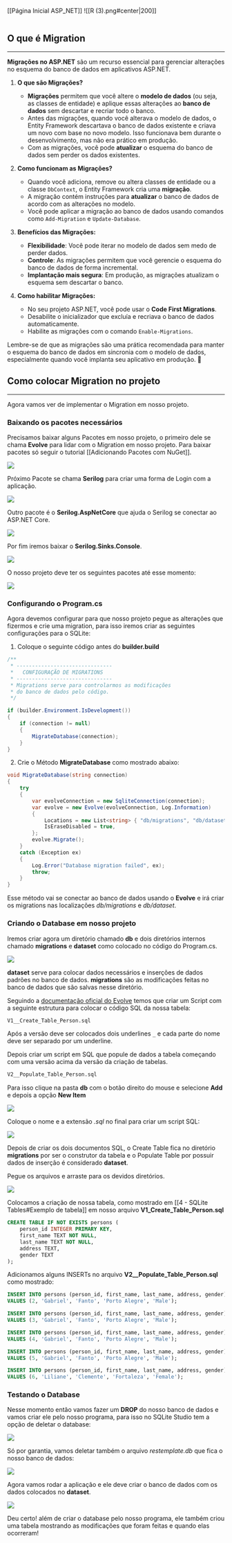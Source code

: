 [[Página Inicial ASP_NET]]
![[R (3).png#center|200]]

```table-of-contents
```

## O que é Migration
---
**Migrações no ASP.NET** são um recurso essencial para gerenciar alterações no esquema do banco de dados em aplicativos ASP.NET.

1. **O que são Migrações?**
    
    - **Migrações** permitem que você altere o **modelo de dados** (ou seja, as classes de entidade) e aplique essas alterações ao **banco de dados** sem descartar e recriar todo o banco.
    - Antes das migrações, quando você alterava o modelo de dados, o Entity Framework descartava o banco de dados existente e criava um novo com base no novo modelo. Isso funcionava bem durante o desenvolvimento, mas não era prático em produção.
    - Com as migrações, você pode **atualizar** o esquema do banco de dados sem perder os dados existentes.
2. **Como funcionam as Migrações?**
    
    - Quando você adiciona, remove ou altera classes de entidade ou a classe `DbContext`, o Entity Framework cria uma **migração**.
    - A migração contém instruções para **atualizar** o banco de dados de acordo com as alterações no modelo.
    - Você pode aplicar a migração ao banco de dados usando comandos como `Add-Migration` e `Update-Database`.
3. **Benefícios das Migrações:**
    
    - **Flexibilidade**: Você pode iterar no modelo de dados sem medo de perder dados.
    - **Controle**: As migrações permitem que você gerencie o esquema do banco de dados de forma incremental.
    - **Implantação mais segura**: Em produção, as migrações atualizam o esquema sem descartar o banco.
4. **Como habilitar Migrações:**
    
    - No seu projeto ASP.NET, você pode usar o **Code First Migrations**.
    - Desabilite o inicializador que excluía e recriava o banco de dados automaticamente.
    - Habilite as migrações com o comando `Enable-Migrations`.

Lembre-se de que as migrações são uma prática recomendada para manter o esquema do banco de dados em sincronia com o modelo de dados, especialmente quando você implanta seu aplicativo em produção. 🚀

## Como colocar Migration no projeto
---
Agora vamos ver de implementar o Migration em nosso projeto.

### Baixando os pacotes necessários

Precisamos baixar alguns Pacotes em nosso projeto, o primeiro dele se chama __Evolve__ para lidar com o Migration em nosso projeto. Para baixar pacotes só seguir o tutorial [[Adicionando Pacotes com NuGet]].

![](../images/ASPNET_MigrationsEvolve.png)

Próximo Pacote se chama __Serilog__ para criar uma forma de Login com a aplicação.

![](../images/ASPNET_MigrationsSerilog.png)

Outro pacote é o __Serilog.AspNetCore__ que ajuda o Serilog se conectar ao ASP.NET Core.

![](../images/ASPNET_MigrationsSerilogAspNetCore.png)

Por fim iremos baixar o __Serilog.Sinks.Console__.

![](../images/ASPNET_MigrationsSerilogSinksConsole.png)

O nosso projeto deve ter os seguintes pacotes até esse momento:

![](../images/ASPNET_MigrationsPackages.png)

### Configurando o Program.cs

Agora devemos configurar para que nosso projeto pegue as alterações que fizermos e crie uma migration, para isso iremos criar as seguintes configurações para o SQLite:

1. Coloque o seguinte código antes do __builder.build__

```csharp
/**
 * -------------------------------
 *   CONFIGURAÇÃO DE MIGRATIONS
 * -------------------------------
 * Migrations serve para controlarmos as modificações
 * do banco de dados pelo código.
 */

if (builder.Environment.IsDevelopment())
{
    if (connection != null)
	{
        MigrateDatabase(connection);
    }
}
```

2. Crie o Método __MigrateDatabase__ como mostrado abaixo:

```csharp
void MigrateDatabase(string connection)
{
	try
	{
		var evolveConnection = new SqliteConnection(connection);
		var evolve = new Evolve(evolveConnection, Log.Information)
		{
			Locations = new List<string> { "db/migrations", "db/dataset" },
			IsEraseDisabled = true,
		};
		evolve.Migrate();
	}
	catch (Exception ex)
	{
		Log.Error("Database migration failed", ex);
		throw;
	}
}
```

Esse método vai se conectar ao banco de dados usando o __Evolve__ e irá criar os migrations nas localizações _db/migrations_ e _db/dataset_.

### Criando o Database em nosso projeto

Iremos criar agora um diretório chamado __db__ e dois diretórios internos chamado __migrations__ e __dataset__ como colocado no código do Program.cs.

![](../images/ASPNET_Db.png)

__dataset__ serve para colocar dados necessários e inserções de dados padrões no banco de dados.
__migrations__ são as modificações feitas no banco de dados que são salvas nesse diretório.

Seguindo a [documentação oficial do Evolve](https://evolve-db.netlify.app/configuration/naming/) temos que criar um Script com a seguinte estrutura para colocar o código SQL da nossa tabela:

```sql
V1__Create_Table_Person.sql
```

Após a versão deve ser colocados dois underlines `_` e cada parte do nome deve ser separado por um underline.

Depois criar um script em SQL que popule de dados a tabela começando com uma versão acima da versão da criação de tabelas.

```sql
V2__Populate_Table_Person.sql
```

Para isso clique na pasta __db__ com o botão direito do mouse e selecione __Add__ e depois a opção __New Item__

![](../../VS_NewItem1.png)

Coloque o nome e a extensão _.sql_ no final para criar um script SQL:

![](../../VS_NewItem2.png)

Depois de criar os dois documentos SQL, o Create Table fica no diretório __migrations__ por ser o construtor da tabela e o Populate Table por possuir dados de inserção é considerado __dataset__.

Pegue os arquivos e arraste para os devidos diretórios.

![](../../VS_PopulateTable.png)

Colocamos a criação de nossa tabela, como mostrado em [[4 - SQLite Tables#Exemplo de tabela]] em nosso arquivo __V1_Create_Table_Person.sql__ 

```sql
CREATE TABLE IF NOT EXISTS persons (
	person_id INTEGER PRIMARY KEY,
	first_name TEXT NOT NULL,
	last_name TEXT NOT NULL,
	address TEXT,
	gender TEXT
);
```

Adicionamos alguns INSERTs no arquivo __V2__Populate_Table_Person.sql__ como mostrado:

```sql
INSERT INTO persons (person_id, first_name, last_name, address, gender) 
VALUES (2, 'Gabriel', 'Fanto', 'Porto Alegre', 'Male');

INSERT INTO persons (person_id, first_name, last_name, address, gender) 
VALUES (3, 'Gabriel', 'Fanto', 'Porto Alegre', 'Male');

INSERT INTO persons (person_id, first_name, last_name, address, gender) 
VALUES (4, 'Gabriel', 'Fanto', 'Porto Alegre', 'Male');

INSERT INTO persons (person_id, first_name, last_name, address, gender) 
VALUES (5, 'Gabriel', 'Fanto', 'Porto Alegre', 'Male');

INSERT INTO persons (person_id, first_name, last_name, address, gender) 
VALUES (6, 'Liliane', 'Clemente', 'Fortaleza', 'Female');
```

### Testando o Database 

Nesse momento então vamos fazer um __DROP__ do nosso banco de dados e vamos criar ele pelo nosso programa, para isso no SQLite Studio tem a opção de deletar o database:

![](../../SQLite_DropDatabase.png)

Só por garantia, vamos deletar também o arquivo _restemplate.db_ que fica o nosso banco de dados:

![](../../SQLite_DropDatabase2.png)

Agora vamos rodar a aplicação e ele deve criar o banco de dados com os dados colocados no __dataset__.

![](../../SQLite_MigrationComplete.png)

Deu certo! além de criar o database pelo nosso programa, ele também criou uma tabela mostrando as modificações que foram feitas e quando elas ocorreram!







